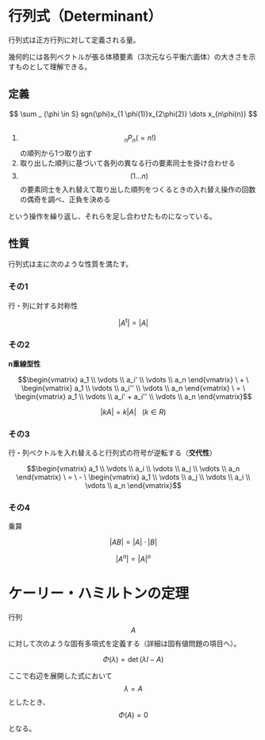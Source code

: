 # 行列式（Determinant）

行列式は正方行列に対して定義される量。

幾何的には各列ベクトルが張る体積要素（3次元なら平衡六面体）の大きさを示すものとして理解できる。

## 定義

<center>
$$
\sum _ {\phi \in S} sgn(\phi)x_{1 \phi(1)}x_{2\phi(2)} \dots x_{n\phi(n)}
$$
</center>

<br>

1. $$\ _ n P_n (= n!)$$の順列から1つ取り出す
1. 取り出した順列に基づいて各列の異なる行の要素同士を掛け合わせる
1. $$(1\dots n)$$の要素同士を入れ替えて取り出した順列をつくるときの入れ替え操作の回数の偶奇を調べ、正負を決める

という操作を繰り返し、それらを足し合わせたものになっている。

## 性質

行列式は主に次のような性質を満たす。

### その1

行・列に対する対称性

$$|A^t| = |A|$$

### その2

**n重線型性**

$$\begin{vmatrix} a_1 \\ \vdots \\ a_i' \\ \vdots \\ a_n \end{vmatrix} \ + \  \begin{vmatrix} a_1 \\ \vdots \\ a_i'' \\ \vdots \\ a_n \end{vmatrix} \ = \  \begin{vmatrix} a_1 \\ \vdots \\ a_i' + a_i'' \\ \vdots \\ a_n \end{vmatrix}$$

$$|kA| = k|A| \ \ \ (k \in R)$$

### その3

行・列ベクトルを入れ替えると行列式の符号が逆転する（**交代性**）

$$\begin{vmatrix} a_1 \\ \vdots \\ a_i \\ \vdots \\ a_j \\ \vdots \\ a_n \end{vmatrix} \ = \  - \ \begin{vmatrix} a_1 \\ \vdots \\ a_j \\ \vdots \\ a_i \\ \vdots \\ a_n \end{vmatrix}$$

### その4

乗算

$$|AB| = |A| \cdot |B|$$

$$|A^n| = |A|^n$$

# ケーリー・ハミルトンの定理

行列 $$A$$ に対して次のような固有多項式を定義する（詳細は固有値問題の項目へ）。

$$
\Phi(\lambda) = \det (\lambda I - A)
$$

ここで右辺を展開した式において $$\lambda = A$$ としたとき、$$\Phi(A) = 0$$ となる。
